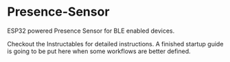 # Presence-Sensor
ESP32 powered Presence Sensor for BLE enabled devices. 

Checkout the Instructables for detailed instructions. A finished startup guide is going to be put here when some workflows are better defined.
